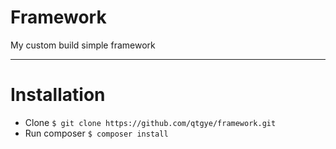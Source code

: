 # Framework
My custom build simple framework


---


# Installation

- Clone `$ git clone https://github.com/qtgye/framework.git`
- Run composer `$ composer install`
